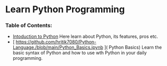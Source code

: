 # Learn Python Programming


### Table of Contents: <br>
- [Intoduction to Python](https://github.com/hritik7080/Python-Language./blob/main/Introduction%20To%20Python/) Here learn about Python, its features, pros etc.
- [ https://github.com/hritik7080/Python-Language./blob/main/Python_Basics.ipynb ]( Python Basics) Learn the basic syntax of Python and how to use wth Python in your daily programming.
